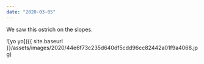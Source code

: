 ```yaml
---
date: "2020-03-05"
---
```


We saw this ostrich on the slopes.

![yo yo]({{ site.baseurl }}/assets/images/2020/44e6f73c235d640df5cdd96cc82442a01f9a4068.jpg)
